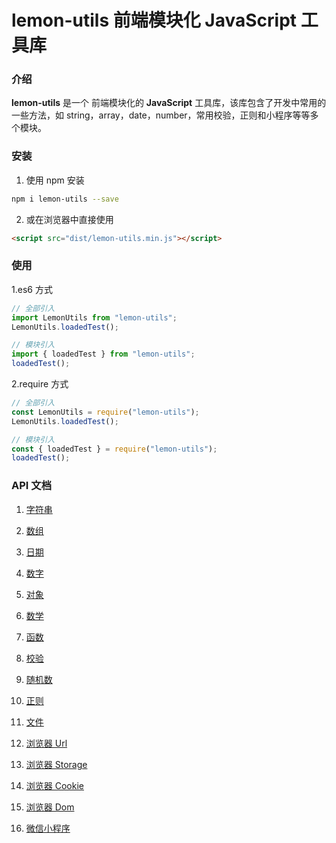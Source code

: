 # lemon-utils 前端模块化 JavaScript 工具库

### 介绍

**lemon-utils** 是一个 前端模块化的 **JavaScript** 工具库，该库包含了开发中常用的一些方法，如 string，array，date，number，常用校验，正则和小程序等等多个模块。

### 安装

1.  使用 npm 安装

```bash
npm i lemon-utils --save
```

2.  或在浏览器中直接使用

```html
<script src="dist/lemon-utils.min.js"></script>
```

### 使用

1.es6 方式

```javascript
// 全部引入
import LemonUtils from "lemon-utils";
LemonUtils.loadedTest();

// 模块引入
import { loadedTest } from "lemon-utils";
loadedTest();
```

2.require 方式

```javascript
// 全部引入
const LemonUtils = require("lemon-utils");
LemonUtils.loadedTest();

// 模块引入
const { loadedTest } = require("lemon-utils");
loadedTest();
```

### API 文档

1. [字符串](https://gitee.com/qq1020431880/lemon-utils/blob/master/doc/string.md)

2. [数组](https://gitee.com/qq1020431880/lemon-utils/blob/master/doc/array.md)

3. [日期](https://gitee.com/qq1020431880/lemon-utils/blob/master/doc/date.md)

4. [数字](https://gitee.com/qq1020431880/lemon-utils/blob/master/doc/number.md)

5. [对象](https://gitee.com/qq1020431880/lemon-utils/blob/master/doc/object.md)

6. [数学](https://gitee.com/qq1020431880/lemon-utils/blob/master/doc/math.md)

7. [函数](https://gitee.com/qq1020431880/lemon-utils/blob/master/doc/function.md)

8. [校验](https://gitee.com/qq1020431880/lemon-utils/blob/master/doc/validate.md)

9. [随机数](https://gitee.com/qq1020431880/lemon-utils/blob/master/doc/random.md)

10. [正则](https://gitee.com/qq1020431880/lemon-utils/blob/master/doc/regex.md)

11. [文件](https://gitee.com/qq1020431880/lemon-utils/blob/master/doc/file.md)

12. [浏览器 Url](https://gitee.com/qq1020431880/lemon-utils/blob/master/doc/browser-url.md)

13. [浏览器 Storage](https://gitee.com/qq1020431880/lemon-utils/blob/master/doc/browser-storage.md)

14. [浏览器 Cookie](https://gitee.com/qq1020431880/lemon-utils/blob/master/doc/browser-cookie.md)

15. [浏览器 Dom](https://gitee.com/qq1020431880/lemon-utils/blob/master/doc/browser-dom.md)

16. [微信小程序](https://gitee.com/qq1020431880/lemon-utils/blob/master/doc/xcx.md)
